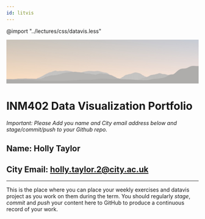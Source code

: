 ```yaml
---
id: litvis
---
```


@import "../lectures/css/datavis.less"

![Data visualization](../images/bannerNoLabel.jpg)

# INM402 Data Visualization Portfolio

_Important: Please Add you name and City email address below and stage/commit/push to your Github repo._

## Name: Holly Taylor

## City Email: holly.taylor.2@city.ac.uk

---

This is the place where you can place your weekly exercises and datavis project as you work on them during the term. You should regularly _stage_, _commit_ and _push_ your content here to GitHub to produce a continuous record of your work.
